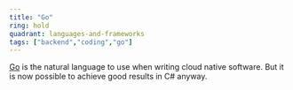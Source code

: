 ```yaml
---
title: "Go"
ring: hold
quadrant: languages-and-frameworks
tags: ["backend","coding","go"]
---
```


[Go](https://golang.org/) is the natural language to use when writing cloud native software. But it is now possible to achieve good results in C# anyway.

